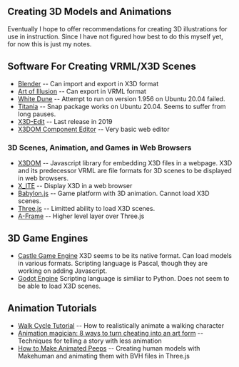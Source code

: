 ## Creating 3D Models and Animations

Eventually I hope to offer recommendations for creating 3D illustrations
for use in instruction. Since I have not figured how best to do this
myself yet, for now this is just my notes.

## Software For Creating VRML/X3D Scenes

* [Blender](https://www.blender.org) --
	Can import and export in X3D format
* [Art of Illusion](http://www.artofillusion.org) --
	Can export in VRML format
* [White Dune](http://wdune.ourproject.org/) --
	Attempt to run on version 1.956 on Ubuntu 20.04 failed.
* [Titania](https://github.com/create3000/titania/wiki) --
	Snap package works on Ubuntu 20.04. Seems to suffer from
	long pauses.
* [X3D-Edit](https://savage.nps.edu/X3D-Edit/) --
	Last release in 2019
* [X3DOM Component Editor](https://github.com/x3dom/component-editor) --
	Very basic web editor

### 3D Scenes, Animation, and Games in Web Browsers
* [X3DOM](https://www.x3dom.org/) --
	Javascript library for embedding X3D files in a webpage. X3D and its
	predecessor VRML are file formats for 3D scenes to be displayed in web
	browsers.
* [X\_ITE](https://github.com/create3000/x_ite/wiki) --
	Display X3D in a web browser
* [Babylon.js](https://www.babylonjs.com/) --
	Game platform with 3D animation.
	Cannot load X3D scenes.
* [Three.js](https://threejs.org/) --
	Limitted ability to load X3D scenes.
* [A-Frame](https://aframe.io/) --
	Higher level layer over Three.js

## 3D Game Engines
* [Castle Game Engine](https://castle-engine.io/)
	X3D seems to be its native format. Can load models in various formats.
	Scripting language is Pascal, though they are working on adding Javascript.
* [Godot Engine](https://godotengine.org/)
	Scripting language is similiar to Python.
	Does not seem to be able to load X3D scenes.

## Animation Tutorials

* [Walk Cycle Tutorial](http://www.angryanimator.com/word/2010/11/26/tutorial-2-walk-cycle/) --
	How to realistically animate a walking character
* [Animation magician: 8 ways to turn cheating into an art form](https://opensource.com/article/17/5/animation-magician-how-turn-cheating-art-form) --
	Techniques for telling a story with less animation
* [How to Make Animated Peeps](http://www.jaanga.com/2012/04/how-to-make-animated-peeps.html) --
	Creating human models with Makehuman and animating them with BVH files in Three.js


